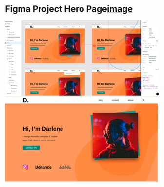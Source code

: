# Figma Project Hero Page[image](https://caro-oviedo.github.io/figma-project-hero-page/)


<img src="img/figmahero.png" width="700px" height="auto">
<img src="img/hero.png" width= "500px" height="auto">
